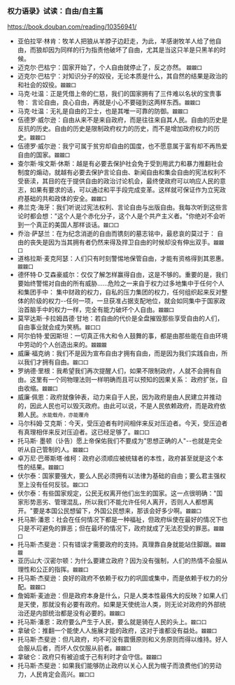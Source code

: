 ### 权力语录》试读：自由/自主篇
https://book.douban.com/reading/10356941/
- 亚伯拉罕·林肯：牧羊人把狼从羊脖子边赶走，为此，羊感谢牧羊人给了他自由，而狼却因为同样的行为指责他破坏了自由，尤其是当这只羊是只黑羊的时候。
- 迈克尔·巴枯宁：国家开始了，个人自由就停止了，反之亦然。 `龖龖囗`
- 迈克尔·巴枯宁：对知识分子的奴役，无论本质是什么，其自然的结果是政治的和社会的奴役。`龖龖囗`
- 马克·吐温：正是凭借上帝的仁慈，我们的国家拥有了三件难以名状的宝贵事物： 言论自由，良心自由，再就是小心不要碰到这两样东西。`龖龖囗`
- 马克·吐温：无礼是自由的卫士，也是其唯一可靠的防御。`龖龖囗`
- 伍德罗·威尔逊：自由从来不是来自政府，而是往往来自其人民。自由的历史是反抗的历史。自由的历史是限制政府权力的历史，而不是增加政府权力的历史。`龖龖囗`
- 伍德罗·威尔逊：我宁可属于贫穷却自由的国度，也不愿意属于富有却不再热爱自由的国家。`龖龖囗`
- 查尔斯·埃文斯·休斯：越是有必要去保护社会免于受到用武力和暴力推翻社会制度的煽动，就越有必要去保护言论自由、新闻自由和集会自由的宪法权利不受亵渎，其目的在于提供自由的政治讨论机会，最终使政府可以响应人民的意志，如果有要求的话，可以通过和平手段完成变革。这样就可保证作为立宪政府基础的共和政体的安全。`龖龖囗`
- 弗兰克·海牙：我们听说过宪法权利、言论自由与出版自由。我每次听到这些言论时都会想："这个人是个赤化分子，这个人是个共产主义者。"你绝对不会听到一个真正的美国人那样谈话。`龖囗囗`
- 乔治·萨瑟兰：在为纪念消逝的自由而镌刻的墓志铭中，最悲哀的莫过于： 自由的丧失是因为当其拥有者仍然来得及捍卫自由的时候却没有伸出双手。`龖龖囗`
- 道格拉斯·麦克阿瑟：人们只有时刻警惕地保管自由，才能有资格得到其恩惠。`龖龖囗`
- 德怀特·D·艾森豪威尔：仅仅了解怎样赢得自由，这是不够的。重要的是，我们要始终警惕对自由的所有威胁……危险之一来自于权力过多地集中于任何个人和集团手中： 集中财政的权力，自私的压力集团的权力，任何组织起来反对整体的阶级的权力--任何一项，一旦获准占据支配地位，就会如同集中于国家政治首脑手中的权力一样，完全有能力破坏个人自由。`龖龖囗`
- 莫罕达斯·卡拉姆昌德·甘地：若自由的代价是全盘摧毁那些享受自由的人们，自由事业就会成为笑柄。`龖囗囗`
- 阿尔伯特·爱因斯坦：一切真正伟大和令人鼓舞的事，都是由那些能在自由环境中劳动的个人创造出来的。`龖龖龖`
-  威廉·福克纳：我们不是因为宣布自由才拥有自由，而是因为我们实践自由，所以我们才拥有自由。`龖囗囗`
- 罗纳德·里根：我希望我们再次提醒人们，如果不限制政府，人就不会拥有自由。这里有一个同物理法则一样明确而且可以预知的因果关系： 政府扩张，自由收缩。`龖龖囗`
- 威廉·佩恩：政府就像钟表，动力来自于人民，因为政府是由人民建立并推动的，因此人民也可以毁灭政府。由此可以说，不是人民依赖政府，而是政府依赖人民。`水能载舟，亦能覆舟`
- 马尔科姆·艾克斯：今天，受压迫者有时间相伴来反对压迫者。今天，受压迫者有真理相伴来反对压迫者。这已经足够了。`龖囗囗`
- 托马斯· 墨顿（讣告）愿上帝保佑我们不要成为"思想正确的人"--也就是完全听从自己管制的人。`龖龖囗`
- 卓万尼·巴蒂斯塔·维柯：政府必须顺应被统辖者的本性，政府甚至就是这个本性的结果。`龖龖囗`
- 伏尔泰：国家要强大，要么人民必须拥有以法律为基础的自由；要么君主强权至上没有任何反驳。`龖囗囗`
- 伏尔泰：有些国家规定，公民无权离开他们出生的国家。这一点很明确："国家形势恶劣、管理混乱，所以我们不能允许任何人离开，否则人人都想离开。"要是本国公民想留下，外国公民想来，那该会好多少啊。`龖龖囗`
- 托马斯·潘恩：社会在任何情况下都是一种福祉，但政府纵使在最好的情况下也只是不可避免的罪恶；但在最坏的情况下，政府就成了无法忍受的罪恶。`龖龖囗`
- 托马斯·杰斐逊：只有错误才需要政府的支持。真理靠自身就能站住脚跟。`龖龖龖`
- 亚历山大·汉密尔顿：为什么要建立政府？因为没有强制，人们的热情不会服从理性和公正的指挥。`龖龖囗`
- 托马斯·杰斐逊：良好的政府不依赖于权力的巩固或集中，而是依赖于权力的分配。`龖龖囗`
- 詹姆斯·麦迪逊：但是政府本身是什么，只是人类本性最伟大的反映？如果人们是天使，那就没有必要有政府。如果是天使统治人类，则无论对政府的外部统治还是内部统治都是没有必要的。`龖龖囗`
- 托马斯·潘恩：政府要么产生于人民，要么就是骑在人民的头上。`龖囗囗`
- 拿破仑：推翻一个能使人人施展才能的政府，这对于谁都没有益处。`龖龖囗`
- 托马斯·杰斐逊：但凡政府，均不可没有震慑原则和义务原则而得以维持。好人会服从后者，而坏人仅仅服从前者。`龖龖囗`
- 拿破仑：政府只有被迫或于己有利时才会守信。`龖龖囗`
- 托马斯·杰斐逊：如果我们能够防止政府以关心人民为幌子而浪费他们的劳动力，人民肯定会高兴。`龖囗囗`